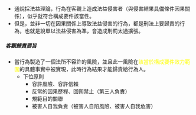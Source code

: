 * 通說採法益理論，行為在客觀上造成法益侵害者（與侵害結果具備條件因果關係），似乎就符合構成要件該當性。
* 但是，並非一切在因果關係上導致法益侵害的行為，都是刑法上要歸責的行為，也就是說單以法益侵害為準，會造成刑罰太過擴張。


##### 客觀歸責要旨
* 當行為製造了一個法所不容許的風險，並且此一風險在<span style="color:yellow">該當於構成要件效力範圍</span>的具體事實中被實現，此時行為結果才能歸責給行為人。
	* 下位原則
		* 容許風險、容許信賴
		* 反常的因果歷程、回朔禁止（第三人負責）
		* 規範目的關聯
		* 被害人自我負責（被害人自陷風險、被害人自我危害）
